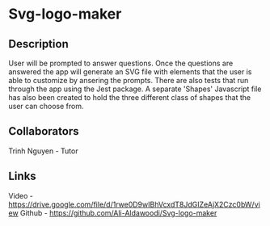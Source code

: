 # Svg-logo-maker

## Description
User will be prompted to answer questions. Once the questions are answered the app will generate an SVG file with elements that the user is able to customize by ansering the prompts. There are also tests that run through the app using the Jest package. A separate 'Shapes' Javascript file has also been created to hold the three different class of shapes that the user can choose from. 

## Collaborators 
Trinh Nguyen - Tutor

## Links 
Video - https://drive.google.com/file/d/1rwe0D9wIBhVcxdT8JdGIZeAjX2Czc0bW/view
Github - https://github.com/Ali-Aldawoodi/Svg-logo-maker